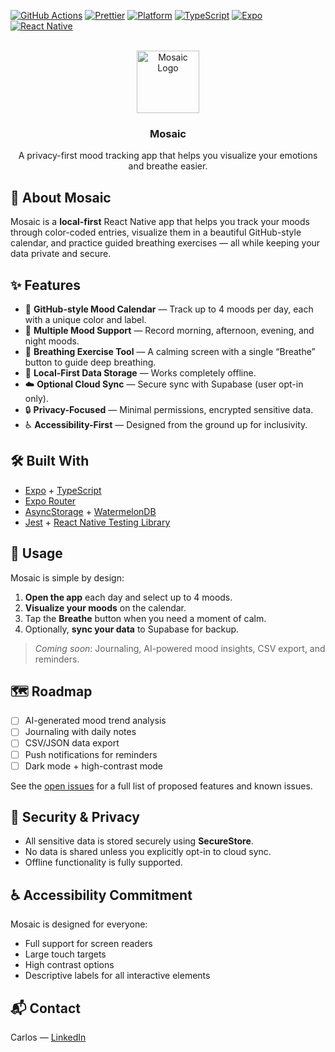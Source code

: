 <!-- PROJECT SHIELDS -->
<!-- Replace `your_username` and `your_repo` with your GitHub username/repo -->

[![GitHub Actions][actions-shield]][actions-url]
[![Prettier][prettier-shield]][prettier-url]
[![Platform][platform-shield]][platform-url]
[![TypeScript][typescript-shield]][typescript-url]
[![Expo][expo-shield]][expo-url]
[![React Native][react-native-shield]][react-native-url]

<br />
<div align="center">
  <a href="https://github.com/your_username/your_repo">
    <!-- Replace with your logo path -->
    <img src="images/logo.png" alt="Mosaic Logo" width="100" height="100">
  </a>

  <h3 align="center">Mosaic</h3>
  <p align="center">
    A privacy-first mood tracking app that helps you visualize your emotions and breathe easier.
    <br />
    <!-- <a href="#about-the-project"><strong>Explore the docs »</strong></a>
    <br />
    <br />
    <a href="#usage">View Demo</a>
    ·
    <a href="https://github.com/your_username/your_repo/issues/new?labels=bug&template=bug-report---.md">Report Bug</a>
    ·
    <a href="https://github.com/your_username/your_repo/issues/new?labels=enhancement&template=feature-request---.md">Request Feature</a> -->
  </p>
</div>

## 📌 About Mosaic

<!-- ![Product Screenshot][product-screenshot] -->

Mosaic is a **local-first** React Native app that helps you track your moods through color-coded entries, visualize them in a beautiful GitHub-style calendar, and practice guided breathing exercises — all while keeping your data private and secure.

## ✨ Features

- 🎨 **GitHub-style Mood Calendar** — Track up to 4 moods per day, each with a unique color and label.
- 🌈 **Multiple Mood Support** — Record morning, afternoon, evening, and night moods.
- 🧘 **Breathing Exercise Tool** — A calming screen with a single “Breathe” button to guide deep breathing.
- 📅 **Local-First Data Storage** — Works completely offline.
- ☁️ **Optional Cloud Sync** — Secure sync with Supabase (user opt-in only).
- 🔒 **Privacy-Focused** — Minimal permissions, encrypted sensitive data.
- ♿ **Accessibility-First** — Designed from the ground up for inclusivity.

## 🛠️ Built With

- [Expo](https://expo.dev/) + [TypeScript](https://www.typescriptlang.org/)
- [Expo Router](https://expo.github.io/router/)
  <!-- - [NativeWind](https://www.nativewind.dev/) + NativeWind UI -->
  <!-- - [Moti](https://moti.fyi/) animations -->
  <!-- - [Zustand](https://zustand-demo.pmnd.rs/) for state management -->
- [AsyncStorage](https://react-native-async-storage.github.io/async-storage/) + [WatermelonDB](https://nozbe.github.io/WatermelonDB/)
  <!-- - [Supabase](https://supabase.com/) for optional cloud sync -->
  <!-- - [RevenueCat](https://www.revenuecat.com/) for monetization -->
- [Jest](https://jestjs.io/) + [React Native Testing Library](https://callstack.github.io/react-native-testing-library/)
<!-- - [Maestro](https://maestro.mobile.dev/) for E2E testing -->

## 📲 Usage

Mosaic is simple by design:

1. **Open the app** each day and select up to 4 moods.
2. **Visualize your moods** on the calendar.
3. Tap the **Breathe** button when you need a moment of calm.
4. Optionally, **sync your data** to Supabase for backup.

<!-- ![Usage GIF][usage-gif] -->

> _Coming soon_: Journaling, AI-powered mood insights, CSV export, and reminders.

## 🗺️ Roadmap

- [ ] AI-generated mood trend analysis
- [ ] Journaling with daily notes
- [ ] CSV/JSON data export
- [ ] Push notifications for reminders
- [ ] Dark mode + high-contrast mode

See the [open issues](https://github.com/your_username/your_repo/issues) for a full list of proposed features and known issues.

## 🔐 Security & Privacy

- All sensitive data is stored securely using **SecureStore**.
- No data is shared unless you explicitly opt-in to cloud sync.
- Offline functionality is fully supported.

## ♿ Accessibility Commitment

Mosaic is designed for everyone:

- Full support for screen readers
- Large touch targets
- High contrast options
- Descriptive labels for all interactive elements

## 📬 Contact

Carlos — [LinkedIn](https://www.linkedin.com/in/carmart/)

<!-- Project Link: [https://github.com/your_username/your_repo](https://github.com/your_username/your_repo) -->

[forks-shield]: https://img.shields.io/github/forks/your_username/your_repo.svg?style=for-the-badge
[forks-url]: https://github.com/your_username/your_repo/network/members
[stars-shield]: https://img.shields.io/github/stars/
[expo-shield]: https://img.shields.io/badge/Expo-000?style=for-the-badge&logo=expo&logoColor=fff
[expo-url]: https://expo.dev/
[react-native-shield]: https://img.shields.io/badge/React_Native-20232A?style=for-the-badge&logo=react&logoColor=61DAFB
[react-native-url]: https://reactnative.dev/
[typescript-shield]: https://img.shields.io/badge/TypeScript-007ACC?style=for-the-badge&logo=typescript&logoColor=white
[typescript-url]: https://www.typescriptlang.org/
[actions-shield]: https://img.shields.io/github/actions/workflow/status/your_username/your_repo/run-tests.yml?style=for-the-badge
[actions-url]: https://github.com/your_username/your_repo/actions
[prettier-shield]: https://img.shields.io/badge/Code_Style-Prettier-F7B93E?style=for-the-badge&logo=prettier&logoColor=fff
[prettier-url]: https://prettier.io/
[platform-shield]: https://img.shields.io/badge/Platform-iOS%20%7C%20Android-blue?style=for-the-badge&logo=apple&logoColor=white&logo=android&color=3DDC84
[platform-url]: https://reactnative.dev/
[product-screenshot]: images/screenshot.png
[usage-gif]: images/usage.gif
